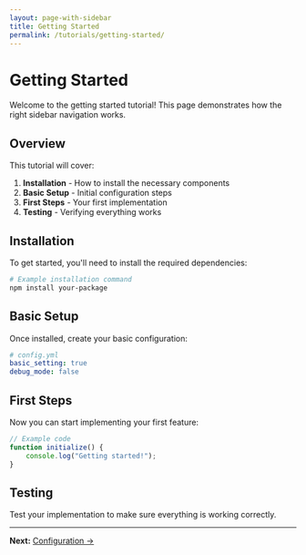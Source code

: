 ```yaml
---
layout: page-with-sidebar
title: Getting Started
permalink: /tutorials/getting-started/
---
```


# Getting Started

Welcome to the getting started tutorial! This page demonstrates how the right sidebar navigation works.

## Overview

This tutorial will cover:

1. **Installation** - How to install the necessary components
2. **Basic Setup** - Initial configuration steps
3. **First Steps** - Your first implementation
4. **Testing** - Verifying everything works

## Installation

To get started, you'll need to install the required dependencies:

```bash
# Example installation command
npm install your-package
```

## Basic Setup

Once installed, create your basic configuration:

```yaml
# config.yml
basic_setting: true
debug_mode: false
```

## First Steps

Now you can start implementing your first feature:

```javascript
// Example code
function initialize() {
    console.log("Getting started!");
}
```

## Testing

Test your implementation to make sure everything is working correctly.

---

**Next:** [Configuration →](/tutorials/configuration/)
